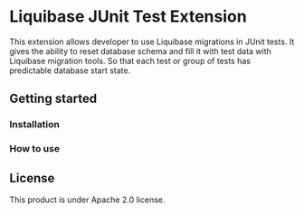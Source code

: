 # Liquibase JUnit Test Extension

This extension allows developer to use Liquibase migrations in JUnit tests.
It gives the ability to reset database schema and fill it with test data with Liquibase migration tools.
So that each test or group of tests has predictable database start state.

## Getting started

### Installation

### How to use

## License

This product is under Apache 2.0 license.